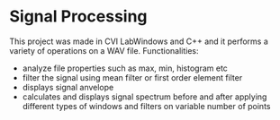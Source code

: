 # Signal Processing

This project was made in CVI LabWindows and C++ and it performs a variety of operations on a WAV file.
Functionalities:
- analyze file properties such as max, min, histogram etc
- filter the signal using mean filter or first order element filter
- displays signal anvelope
- calculates and displays signal spectrum before and after applying different types of windows and filters on variable number of points
